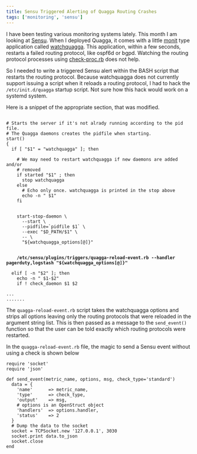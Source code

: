 ```yaml
---
title: Sensu Triggered Alerting of Quagga Routing Crashes
tags: ['monitoring', 'sensu']
---
```


I have been testing various monitoring systems lately. This month I am looking
at [Sensu](https://sensuapp.org).
When I deployed Quagga, it comes with a little [monit](https://mmonit.com/monit)
type application called
[watchquagga](http://manpages.ubuntu.com/manpages/trusty/man8/watchquagga.8.html).
This application, within a few seconds, restarts a failed routing
protocol, like ospf6d or bgpd. Watching the routing protocol processes using
[check-proc.rb](https://github.com/sensu/sensu-community-plugins/blob/master/plugins/processes/check-procs.rb) does not help.

So I needed to write a triggered Sensu alert within the BASH script that
restarts the routing protocol. Because watchquagga does not currently support
issuing a script when it reloads a routing protocol, I had to hack the
`/etc/init.d/quagga` startup script. Not sure how this hack would work on a
systemd system.

Here is a snippet of the appropriate section, that was modified.

<pre><code>
# Starts the server if it's not alrady running according to the pid file.
# The Quagga daemons creates the pidfile when starting.
start()
{
  if [ "$1" = "watchquagga" ]; then

    # We may need to restart watchquagga if new daemons are added and/or
    # removed
    if started "$1" ; then
      stop watchquagga
    else
      # Echo only once. watchquagga is printed in the stop above
      echo -n " $1"
    fi


    start-stop-daemon \
      --start \
      --pidfile=`pidfile $1` \
      --exec "$D_PATH/$1" \
      -- \
      "${watchquagga_options[@]}"

    <strong>
    /etc/sensu/plugins/triggers/quagga-reload-event.rb --handler pagerduty,logstash "${watchquagga_options[@]}"
    </strong>
  elif [ -n "$2" ]; then
    echo -n " $1-$2"
    if ! check_daemon $1 $2

...
.......
</code></pre>

The `quagga-reload-event.rb` script takes the watchquagga options and strips
all options leaving only the routing protocols that were reloaded in the
argument string list. This is then passed as a message to the ``send_event()``
function so that the user can be told exactly which routing protocols were
restarted.

In the `quagga-reload-event.rb` file, the magic to send a Sensu event without
using a check is shown below

```
require 'socket'
require 'json'

def send_event(metric_name, options, msg, check_type='standard')
  data = {
    'name'      => metric_name,
    'type'      => check_type,
    'output'    => msg,
    # options is an OpenStruct object
    'handlers'  => options.handler,
    'status'    => 2
  }
  # Dump the data to the socket
  socket = TCPSocket.new '127.0.0.1', 3030
  socket.print data.to_json
  socket.close
end

```
